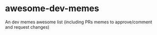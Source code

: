# awesome-dev-memes
An dev memes awesome list (including PRs memes to approve/comment and request changes)

